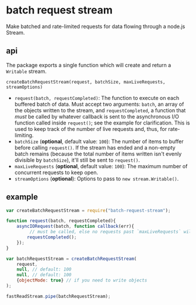 # batch request stream
Make batched and rate-limited requests for data flowing through a node.js Stream.

## api
The package exports a single function which will create and return a `Writable` stream.

`createBatchRequestStream(request, batchSize, maxLiveRequests, streamOptions)`

  * `request(batch, requestCompleted)`: The function to execute on each buffered batch of data. Must accept two
   arguments: `batch`, an array of the objects written to the stream, and `requestCompleted`, a function that *must* be
   called by whatever callback is sent to the asynchronous I/O function called inside `request()`; see the example for
   clarification. This is used to keep track of the number of live requests and, thus, for rate-limiting.
  * `batchSize` (**optional**, default value: `100`): The number of items to buffer before calling `request()`. If the
   stream has ended and a non-empty batch remains (because the total number of items written isn't evenly divisible by
   `batchSize`), it'll still be sent to `request()`.
  * `maxLiveRequests` (**optional**, default value: `100`): The maximum number of concurrent requests to keep open.
  * `streamOptions` (**optional**): Options to pass to `new stream.Writable()`.

## example

```javascript
var createBatchRequestStream = require("batch-request-stream");

function request(batch, requestCompleted){
	asyncIORequest(batch, function callback(err){
		 // must be called, else no requests past `maxLiveRequests` will be sent.
		requestCompleted();
	});
}

var batchRequestStream = createBatchRequestStream(
	request,
	null, // default: 100
	null, // default: 100
	{objectMode: true} // if you need to write objects
);

fastReadStream.pipe(batchRequestStream);
```
